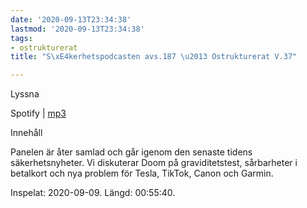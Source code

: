 ```yaml
---
date: '2020-09-13T23:34:38'
lastmod: '2020-09-13T23:34:38'
tags:
- ostrukturerat
title: "S\xE4kerhetspodcasten avs.187 \u2013 Ostrukturerat V.37"

---
```

Lyssna

Spotify \| [mp3](https://traffic.libsyn.com/secure/sakerhetspodcasten/2020-09-09-Ostrukturerat.mp3)

Innehåll

Panelen är åter samlad och går igenom den senaste tidens säkerhetsnyheter. Vi diskuterar
Doom på graviditetstest, sårbarheter i betalkort och nya problem för Tesla, TikTok,
Canon och Garmin.

Inspelat: 2020-09-09. Längd: 00:55:40.

